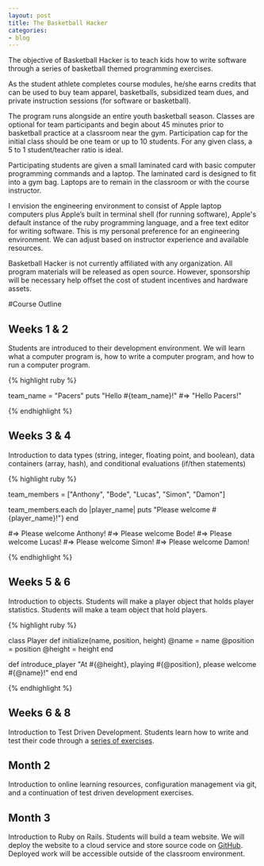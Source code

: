 ```yaml
---
layout: post
title: The Basketball Hacker
categories:
- blog
---
```


The objective of Basketball Hacker is to teach kids how to write software through a series of basketball themed programming exercises.  

As the student athlete completes course modules, he/she earns credits that can be used to buy team apparel, basketballs, subsidized team dues, and private instruction sessions (for software or basketball). 

The program runs alongside an entire youth basketball season. Classes are optional for team participants and begin about 45 minutes prior to basketball practice at a classroom near the gym.  Participation cap for the initial class should be one team or up to 10 students. For any given class, a 5 to 1 student/teacher ratio is ideal. 

Participating students are given a small laminated card with basic computer programming commands and a laptop. The laminated card is designed to fit into a gym bag. Laptops are to remain in the classroom or with the course instructor.

I envision the engineering environment to consist of Apple laptop computers plus Apple’s built in terminal shell (for running software), Apple's default instance of the ruby programming language, and a free text editor for writing software. This is my personal preference for an engineering environment. We can adjust based on instructor experience and available resources.

Basketball Hacker is not currently affiliated with any organization. All program materials will be released as open source. However, sponsorship will be necessary help offset the cost of student incentives and hardware assets.

#Course Outline

## Weeks 1 & 2
Students are introduced to their development environment. We will learn what a computer program is, how to write a computer program, and how to run a computer program.  

{% highlight ruby %}

team_name = "Pacers"
puts "Hello #{team_name}!"  #=> "Hello Pacers!"

{% endhighlight %}

## Weeks 3 & 4
Introduction to data types (string, integer, floating point, and boolean), data containers (array, hash), and conditional evaluations (if/then statements)

{% highlight ruby %}

team_members = ["Anthony", "Bode", "Lucas", "Simon", "Damon"]

team_members.each do |player_name| 
  puts "Please welcome #{player_name}!"}
end

#=> Please welcome Anthony! 
#=> Please welcome Bode!
#=> Please welcome Lucas!
#=> Please welcome Simon!
#=> Please welcome Damon!

{% endhighlight %}


## Weeks 5 & 6
Introduction to objects. Students will make a player object that holds player statistics.  Students will make a team object that hold players.

{% highlight ruby %}

class Player
  def initialize(name, position, height)
    @name = name
    @position = position
    @height = height
  end

  def introduce_player
    "At #{@height}, playing #{@position}, please welcome #{@name}!"
  end
end

{% endhighlight %}

## Weeks 6 & 8
Introduction to Test Driven Development. Students learn how to write and test their code through a [series of exercises](https://github.com/matthewnewell/basketball_hacker). 


## Month 2
Introduction to online learning resources, configuration management via git, and a continuation of test driven development exercises. 

## Month 3
Introduction to Ruby on Rails. Students will build a team website. We will deploy the website to a cloud service and store source code on [GitHub](https://github.com). Deployed work will be accessible outside of the classroom environment.    



